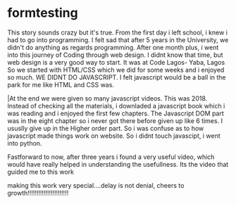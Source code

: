 # formtesting
This story sounds crazy but it's true.
From the first day i left school, i knew i had to go into programming. I felt sad that after 5 years in the University, we didn't do anything as regards programming.
After one month plus, i went into this journey of Coding through web design. I didnt know that time, but web design is a very good way to start. It was at Code Lagos- Yaba, Lagos
So we started with HTML/CSS which we did for some weeks and i enjoyed so much. WE DIDNT DO JAVASCRIPT. I felt javascript would be a ball in the park for me like HTML and CSS was.

|At the end we were given so many javascript videos. This was 2018. Instead of checking all the materials, i downladed a javascript book which i was reading and i enjoyed
the first few chapters. The Javascript DOM part was in the eight chapter so i never got there before given up like 6 times. I ususlly give up in the Higher order part.
So i was confuse as to how javascript made things  work on website. So i didnt touch javascipt, i went into python.


Fastforward to now, after three years i found a very useful video, which would have really helped in understanding the usefullness. Its the video that guided me to this work

making this work very special....delay is not denial, cheers to growth!!!!!!!!!!!!!!!!!!!!!!!
